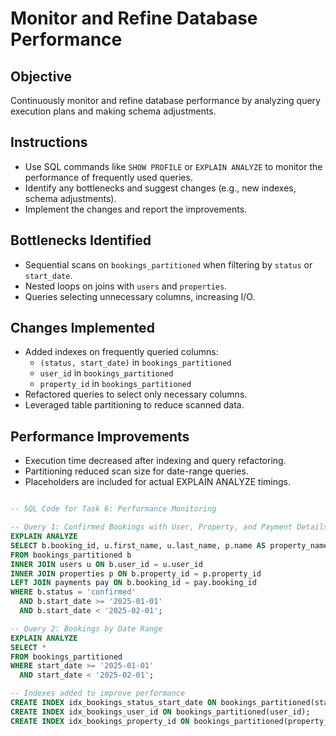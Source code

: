 # Monitor and Refine Database Performance

## Objective

Continuously monitor and refine database performance by analyzing query execution plans and making schema adjustments.

## Instructions

- Use SQL commands like `SHOW PROFILE` or `EXPLAIN ANALYZE` to monitor the performance of frequently used queries.
- Identify any bottlenecks and suggest changes (e.g., new indexes, schema adjustments).
- Implement the changes and report the improvements.

## Bottlenecks Identified

- Sequential scans on `bookings_partitioned` when filtering by `status` or `start_date`.
- Nested loops on joins with `users` and `properties`.
- Queries selecting unnecessary columns, increasing I/O.

## Changes Implemented

- Added indexes on frequently queried columns:
  - `(status, start_date)` in `bookings_partitioned`
  - `user_id` in `bookings_partitioned`
  - `property_id` in `bookings_partitioned`
- Refactored queries to select only necessary columns.
- Leveraged table partitioning to reduce scanned data.

## Performance Improvements

- Execution time decreased after indexing and query refactoring.
- Partitioning reduced scan size for date-range queries.
- Placeholders are included for actual EXPLAIN ANALYZE timings.


```sql

-- SQL Code for Task 6: Performance Monitoring

-- Query 1: Confirmed Bookings with User, Property, and Payment Details
EXPLAIN ANALYZE
SELECT b.booking_id, u.first_name, u.last_name, p.name AS property_name, pay.amount AS payment_amount
FROM bookings_partitioned b
INNER JOIN users u ON b.user_id = u.user_id
INNER JOIN properties p ON b.property_id = p.property_id
LEFT JOIN payments pay ON b.booking_id = pay.booking_id
WHERE b.status = 'confirmed'
  AND b.start_date >= '2025-01-01'
  AND b.start_date < '2025-02-01';

-- Query 2: Bookings by Date Range
EXPLAIN ANALYZE
SELECT *
FROM bookings_partitioned
WHERE start_date >= '2025-01-01'
  AND start_date < '2025-02-01';

-- Indexes added to improve performance
CREATE INDEX idx_bookings_status_start_date ON bookings_partitioned(status, start_date);
CREATE INDEX idx_bookings_user_id ON bookings_partitioned(user_id);
CREATE INDEX idx_bookings_property_id ON bookings_partitioned(property_id);
